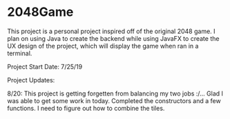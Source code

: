 # 2048Game

This project is a personal project inspired off of the original 2048 game. I plan on using Java to create the backend while using JavaFX to create the UX design of the project, which will display the game when ran in a terminal. 

Project Start Date: 7/25/19


Project Updates:

8/20:
This project is getting forgetten from balancing my two jobs :/... Glad I was able to get some work in today. Completed the constructors and a few functions. I need to figure out how to combine the tiles.
